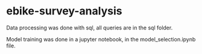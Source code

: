 # ebike-survey-analysis

Data processing was done with sql, all queries are in the sql folder.

Model training was done in a jupyter notebook, in the model_selection.ipynb file.

